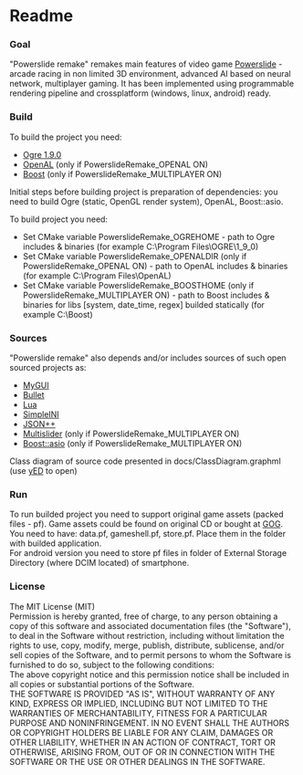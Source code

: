 # Readme #

### Goal ###

"Powerslide remake" remakes main features of video game [Powerslide](https://en.wikipedia.org/wiki/Powerslide_(video_game)) - arcade racing in non limited 3D environment, advanced AI based on neural network, multiplayer gaming. It has been implemented using programmable rendering pipeline and crossplatform (windows, linux, android) ready.

### Build ###
To build the project you need:  
- [Ogre 1.9.0](http://www.ogre3d.org/)  
- [OpenAL](https://www.openal.org) (only if PowerslideRemake_OPENAL ON)  
- [Boost](https://www.boost.org) (only if PowerslideRemake_MULTIPLAYER ON)  

Initial steps before building project is preparation of dependencies: you need to build Ogre (static, OpenGL render system), OpenAL, Boost::asio.  

To build project you need:  
- Set CMake variable PowerslideRemake_OGREHOME - path to Ogre includes & binaries (for example C:\Program Files\OGRE\1_9_0)  
- Set CMake variable PowerslideRemake_OPENALDIR (only if PowerslideRemake_OPENAL ON) - path to OpenAL includes & binaries (for example C:\Program Files\OpenAL)  
- Set CMake variable PowerslideRemake_BOOSTHOME (only if PowerslideRemake_MULTIPLAYER ON) - path to Boost includes & binaries for libs [system, date_time, regex] builded statically (for example C:\Boost)  

### Sources ###
"Powerslide remake" also depends and/or includes sources of such open sourced projects as:  
- [MyGUI](https://github.com/MyGUI/mygui)  
- [Bullet](http://bulletphysics.org/wordpress/)  
- [Lua](https://www.lua.org/)  
- [SimpleINI](https://github.com/brofield/simpleini)  
- [JSON++](https://github.com/hjiang/jsonxx)  
- [Multislider](https://bitbucket.org/alexey_gruzdev/multislider) (only if PowerslideRemake_MULTIPLAYER ON)  
- [Boost::asio](http://www.boost.org/doc/libs/1_60_0/doc/html/boost_asio.html) (only if PowerslideRemake_MULTIPLAYER ON)  

Class diagram of source code presented in docs/ClassDiagram.graphml (use [yED](http://www.yworks.com/products/yed) to open)  

### Run ###
To run builded project you need to support original game assets (packed files - pf). Game assets could be found on original CD or bought at [GOG](https://www.gog.com/game/powerslide). 
You need to have: data.pf, gameshell.pf, store.pf. Place them in the folder with builded application.  
For android version you need to store pf files in <powerslide> folder of External Storage Directory (where DCIM located) of smartphone.  

### License ###
The MIT License (MIT)  
Permission is hereby granted, free of charge, to any person obtaining a copy of this software and associated documentation files (the "Software"), to deal in the Software without restriction, including without limitation the rights to use, copy, modify, merge, publish, distribute, sublicense, and/or sell copies of the Software, and to permit persons to whom the Software is furnished to do so, subject to the following conditions:  
The above copyright notice and this permission notice shall be included in all copies or substantial portions of the Software.  
THE SOFTWARE IS PROVIDED "AS IS", WITHOUT WARRANTY OF ANY KIND, EXPRESS OR IMPLIED, INCLUDING BUT NOT LIMITED TO THE WARRANTIES OF MERCHANTABILITY, FITNESS FOR A PARTICULAR PURPOSE AND NONINFRINGEMENT. IN NO EVENT SHALL THE AUTHORS OR COPYRIGHT HOLDERS BE LIABLE FOR ANY CLAIM, DAMAGES OR OTHER LIABILITY, WHETHER IN AN ACTION OF CONTRACT, TORT OR OTHERWISE, ARISING FROM, OUT OF OR IN CONNECTION WITH THE SOFTWARE OR THE USE OR OTHER DEALINGS IN THE SOFTWARE.

